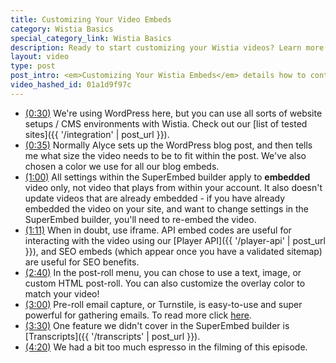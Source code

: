 ```yaml
---
title: Customizing Your Video Embeds
category: Wistia Basics
special_category_link: Wistia Basics
description: Ready to start customizing your Wistia videos? Learn more with this video episode from the Wistia Basics series!
layout: video
type: post
post_intro: <em>Customizing Your Wistia Embeds</em> details how to control the Wistia player that appears on your website.
video_hashed_id: 01a1d9f97c
---
```


* <a href="#" class="chapter_link" onclick="wistiaEmbed.time(30).play(); return false;"><i class="icon-play"></i>(0:30)</a> 
  We're using WordPress here, but you can use all sorts of website setups / CMS environments with Wistia.  Check out our [list of tested sites]({{ '/integration' | post_url }}).
* <a href="#" class="chapter_link" onclick="wistiaEmbed.time(35).play(); return false;"><i class="icon-play"></i>(0:35)</a> 
  Normally Alyce sets up the WordPress blog post, and then tells me what size the video needs to be to fit within the post. We've also chosen a color we use for all our blog embeds.
* <a href="#" class="chapter_link" onclick="wistiaEmbed.time(60).play(); return false;"><i class="icon-play"></i>(1:00)</a> 
  All settings within the SuperEmbed builder apply to **embedded** video only, not video that plays from within your account.  It also doesn't update videos that are already embedded - if you have already embedded the video on your site, and want to change settings in the SuperEmbed builder, you'll need to re-embed the video.
* <a href="#" class="chapter_link" onclick="wistiaEmbed.time(71).play(); return false;"><i class="icon-play"></i>(1:11)</a> 
  When in doubt, use iframe.  API embed codes are useful for interacting with the video using our [Player API]({{ '/player-api' | post_url }}), and SEO embeds (which appear once you have a validated sitemap) are useful for SEO benefits.
* <a href="#" class="chapter_link" onclick="wistiaEmbed.time(160).play(); return false;"><i class="icon-play"></i>(2:40)</a> 
  In the post-roll menu, you can chose to use a text, image, or custom HTML post-roll.  You can also customize the overlay color to match your video!
* <a href="#" class="chapter_link" onclick="wistiaEmbed.time(180).play(); return false;"><i class="icon-play"></i>(3:00)</a> 
  Pre-roll email capture, or Turnstile, is easy-to-use and super powerful for gathering emails. To read more click [here](http://wistia.com/product/turnstile).
* <a href="#" class="chapter_link" onclick="wistiaEmbed.time(210).play(); return false;"><i class="icon-play"></i>(3:30)</a> 
  One feature we didn't cover in the SuperEmbed builder is [Transcripts]({{ '/transcripts' | post_url }}).
* <a href="#" class="chapter_link" onclick="wistiaEmbed.time(260).play(); return false;"><i class="icon-play"></i>(4:20)</a> 
  We had a bit too much espresso in the filming of this episode.

